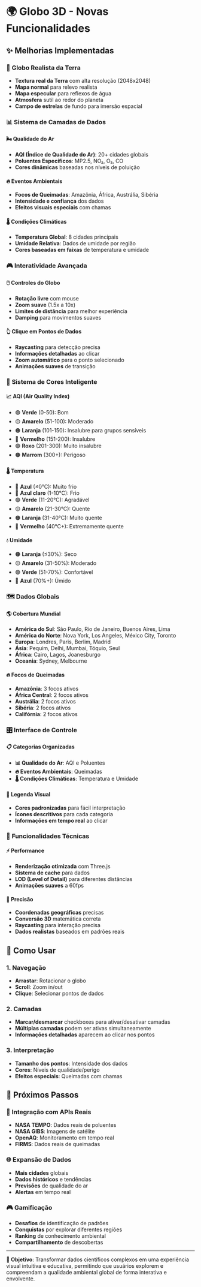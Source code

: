 # 🌍 Globo 3D - Novas Funcionalidades

## ✨ Melhorias Implementadas

### 🎨 **Globo Realista da Terra**
- **Textura real da Terra** com alta resolução (2048x2048)
- **Mapa normal** para relevo realista
- **Mapa especular** para reflexos de água
- **Atmosfera** sutil ao redor do planeta
- **Campo de estrelas** de fundo para imersão espacial

### 📊 **Sistema de Camadas de Dados**

#### 🌬️ **Qualidade do Ar**
- **AQI (Índice de Qualidade do Ar)**: 20+ cidades globais
- **Poluentes Específicos**: MP2.5, NO₂, O₃, CO
- **Cores dinâmicas** baseadas nos níveis de poluição

#### 🔥 **Eventos Ambientais**
- **Focos de Queimadas**: Amazônia, África, Austrália, Sibéria
- **Intensidade e confiança** dos dados
- **Efeitos visuais especiais** com chamas

#### 🌡️ **Condições Climáticas**
- **Temperatura Global**: 8 cidades principais
- **Umidade Relativa**: Dados de umidade por região
- **Cores baseadas em faixas** de temperatura e umidade

### 🎮 **Interatividade Avançada**

#### 🖱️ **Controles do Globo**
- **Rotação livre** com mouse
- **Zoom suave** (1.5x a 10x)
- **Limites de distância** para melhor experiência
- **Damping** para movimentos suaves

#### 👆 **Clique em Pontos de Dados**
- **Raycasting** para detecção precisa
- **Informações detalhadas** ao clicar
- **Zoom automático** para o ponto selecionado
- **Animações suaves** de transição

### 🎨 **Sistema de Cores Inteligente**

#### 📈 **AQI (Air Quality Index)**
- 🟢 **Verde** (0-50): Bom
- 🟡 **Amarelo** (51-100): Moderado
- 🟠 **Laranja** (101-150): Insalubre para grupos sensíveis
- 🔴 **Vermelho** (151-200): Insalubre
- 🟣 **Roxo** (201-300): Muito insalubre
- 🟤 **Marrom** (300+): Perigoso

#### 🌡️ **Temperatura**
- 🔵 **Azul** (≤0°C): Muito frio
- 🔵 **Azul claro** (1-10°C): Frio
- 🟢 **Verde** (11-20°C): Agradável
- 🟡 **Amarelo** (21-30°C): Quente
- 🟠 **Laranja** (31-40°C): Muito quente
- 🔴 **Vermelho** (40°C+): Extremamente quente

#### 💧 **Umidade**
- 🟠 **Laranja** (≤30%): Seco
- 🟡 **Amarelo** (31-50%): Moderado
- 🟢 **Verde** (51-70%): Confortável
- 🔵 **Azul** (70%+): Úmido

### 🗺️ **Dados Globais**

#### 🌎 **Cobertura Mundial**
- **América do Sul**: São Paulo, Rio de Janeiro, Buenos Aires, Lima
- **América do Norte**: Nova York, Los Angeles, México City, Toronto
- **Europa**: Londres, Paris, Berlim, Madrid
- **Ásia**: Pequim, Delhi, Mumbai, Tóquio, Seul
- **África**: Cairo, Lagos, Joanesburgo
- **Oceania**: Sydney, Melbourne

#### 🔥 **Focos de Queimadas**
- **Amazônia**: 3 focos ativos
- **África Central**: 2 focos ativos
- **Austrália**: 2 focos ativos
- **Sibéria**: 2 focos ativos
- **Califórnia**: 2 focos ativos

### 🎛️ **Interface de Controle**

#### 📋 **Categorias Organizadas**
- **📊 Qualidade do Ar**: AQI e Poluentes
- **🔥 Eventos Ambientais**: Queimadas
- **🌡️ Condições Climáticas**: Temperatura e Umidade

#### 🎨 **Legenda Visual**
- **Cores padronizadas** para fácil interpretação
- **Ícones descritivos** para cada categoria
- **Informações em tempo real** ao clicar

### 🔧 **Funcionalidades Técnicas**

#### ⚡ **Performance**
- **Renderização otimizada** com Three.js
- **Sistema de cache** para dados
- **LOD (Level of Detail)** para diferentes distâncias
- **Animações suaves** a 60fps

#### 🎯 **Precisão**
- **Coordenadas geográficas** precisas
- **Conversão 3D** matemática correta
- **Raycasting** para interação precisa
- **Dados realistas** baseados em padrões reais

## 🚀 **Como Usar**

### 1. **Navegação**
- **Arrastar**: Rotacionar o globo
- **Scroll**: Zoom in/out
- **Clique**: Selecionar pontos de dados

### 2. **Camadas**
- **Marcar/desmarcar** checkboxes para ativar/desativar camadas
- **Múltiplas camadas** podem ser ativas simultaneamente
- **Informações detalhadas** aparecem ao clicar nos pontos

### 3. **Interpretação**
- **Tamanho dos pontos**: Intensidade dos dados
- **Cores**: Níveis de qualidade/perigo
- **Efeitos especiais**: Queimadas com chamas

## 🔮 **Próximos Passos**

### 📡 **Integração com APIs Reais**
- **NASA TEMPO**: Dados reais de poluentes
- **NASA GIBS**: Imagens de satélite
- **OpenAQ**: Monitoramento em tempo real
- **FIRMS**: Dados reais de queimadas

### 🌐 **Expansão de Dados**
- **Mais cidades** globais
- **Dados históricos** e tendências
- **Previsões** de qualidade do ar
- **Alertas** em tempo real

### 🎮 **Gamificação**
- **Desafios** de identificação de padrões
- **Conquistas** por explorar diferentes regiões
- **Ranking** de conhecimento ambiental
- **Compartilhamento** de descobertas

---

**🎯 Objetivo**: Transformar dados científicos complexos em uma experiência visual intuitiva e educativa, permitindo que usuários explorem e compreendam a qualidade ambiental global de forma interativa e envolvente.
